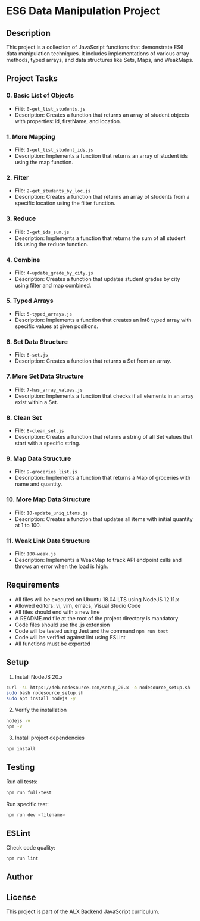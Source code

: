 # ES6 Data Manipulation Project

## Description
This project is a collection of JavaScript functions that demonstrate ES6 data manipulation techniques. It includes implementations of various array methods, typed arrays, and data structures like Sets, Maps, and WeakMaps.

## Project Tasks

### 0. Basic List of Objects
- File: `0-get_list_students.js`
- Description: Creates a function that returns an array of student objects with properties: id, firstName, and location.

### 1. More Mapping
- File: `1-get_list_student_ids.js`
- Description: Implements a function that returns an array of student ids using the map function.

### 2. Filter
- File: `2-get_students_by_loc.js`
- Description: Creates a function that returns an array of students from a specific location using the filter function.

### 3. Reduce
- File: `3-get_ids_sum.js`
- Description: Implements a function that returns the sum of all student ids using the reduce function.

### 4. Combine
- File: `4-update_grade_by_city.js`
- Description: Creates a function that updates student grades by city using filter and map combined.

### 5. Typed Arrays
- File: `5-typed_arrays.js`
- Description: Implements a function that creates an Int8 typed array with specific values at given positions.

### 6. Set Data Structure
- File: `6-set.js`
- Description: Creates a function that returns a Set from an array.

### 7. More Set Data Structure
- File: `7-has_array_values.js`
- Description: Implements a function that checks if all elements in an array exist within a Set.

### 8. Clean Set
- File: `8-clean_set.js`
- Description: Creates a function that returns a string of all Set values that start with a specific string.

### 9. Map Data Structure
- File: `9-groceries_list.js`
- Description: Implements a function that returns a Map of groceries with name and quantity.

### 10. More Map Data Structure
- File: `10-update_uniq_items.js`
- Description: Creates a function that updates all items with initial quantity at 1 to 100.

### 11. Weak Link Data Structure
- File: `100-weak.js`
- Description: Implements a WeakMap to track API endpoint calls and throws an error when the load is high.

## Requirements
- All files will be executed on Ubuntu 18.04 LTS using NodeJS 12.11.x
- Allowed editors: vi, vim, emacs, Visual Studio Code
- All files should end with a new line
- A README.md file at the root of the project directory is mandatory
- Code files should use the .js extension
- Code will be tested using Jest and the command `npm run test`
- Code will be verified against lint using ESLint
- All functions must be exported

## Setup
1. Install NodeJS 20.x
```bash
curl -sL https://deb.nodesource.com/setup_20.x -o nodesource_setup.sh
sudo bash nodesource_setup.sh
sudo apt install nodejs -y
```

2. Verify the installation
```bash
nodejs -v
npm -v
```

3. Install project dependencies
```bash
npm install
```

## Testing
Run all tests:
```bash
npm run full-test
```

Run specific test:
```bash
npm run dev <filename>
```

## ESLint
Check code quality:
```bash
npm run lint
```

## Author
<Victor paul>

## License
This project is part of the ALX Backend JavaScript curriculum.
